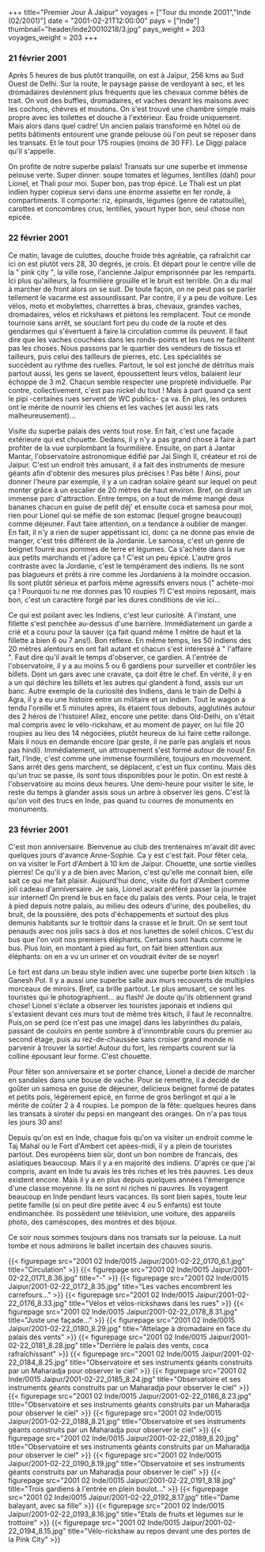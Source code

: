 +++
title="Premier Jour À Jaïpur"
voyages = ["Tour du monde 2001","Inde (02/2001)"]
date = "2001-02-21T12:00:00"
pays = ["Inde"]
thumbnail="header/inde20010218/3.jpg"
pays_weight = 203
voyages_weight = 203
+++
### 21 février 2001

Après 5 heures de bus plutôt tranquille, on est à Jaïpur, 256 kms au Sud Ouest 
de Delhi. Sur la route, le paysage passe de verdoyant à sec, et les dromadaires 
deviennent plus fréquents que les chevaux comme bêtes de trait. On voit des 
buffles, dromadaires, et vaches devant les maisons avec les cochons, chèvres 
et moutons. On s'est trouvé une chambre simple mais propre avec les toilettes 
et douche à l'extérieur. Eau froide uniquement. Mais alors dans quel cadre! 
Un ancien palais transformé en hôtel où de petits bâtiments entourent une grande 
pelouse où l'on peut se reposer dans les transats. Et le tout pour 175 roupies 
(moins de 30 FF). Le Diggi palace qu'il s'appelle.

On profite de notre superbe palais! Transats sur une superbe et immense pelouse 
verte. Super dinner: soupe tomates et légumes, lentilles (dahl) pour Lionel, 
et Thali pour moi. Super bon, pas trop épicé. Le Thali est un plat indien hyper 
copieux servi dans une énorme assiette en fer ronde, à compartiments. Il comporte: 
riz, épinards, légumes (genre de ratatouille), carottes et concombres crus, 
lentilles, yaourt hyper bon, seul chose non epicée. 

### 22 février 2001

Ce matin, lavage de culottes, douche froide très agréable, ça rafraîchit car 
ici on est plutôt vers 28, 30 degrés, je crois. Et départ pour le centre ville 
de la " pink city ", la ville rose, l'ancienne Jaïpur emprisonnée par les remparts. 
Ici plus qu'ailleurs, la fourmilière grouille et le bruit est terrible. On a 
du mal à marcher de front alors on se suit. De toute façon, on ne peut pas se 
parler tellement le vacarme est assourdissant. Par contre, il y a peu de voiture. 
Les vélos, moto et mobylettes, charrettes à bras, chevaux, grandes vaches, dromadaires, 
vélos et rickshaws et piétons les remplacent. Tout ce monde tournoie sans arrêt, 
se souciant fort peu du code de la route et des gendarmes qui s'évertuent à 
faire la circulation comme ils peuvent. Il faut dire que les vaches couchées 
dans les ronds-points et les rues ne facilitent pas les choses. Nous passons 
par le quartier des vendeurs de tissus et tailleurs, puis celui des tailleurs 
de pierres, etc. Les spécialités se succèdent au rythme des ruelles. Partout, 
le sol est jonché de détritus mais partout aussi, les gens se lavent, époussettent 
leurs vélos, balaient leur échoppe de 3 m2. Chacun semble respecter une propreté 
individuelle. Par contre, collectivement, c'est pas nickel du tout ! Mais à 
part quand ça sent le pipi -certaines rues servent de WC publics- ça va. En 
plus, les ordures ont le mérite de nourrir les chiens et les vaches (et aussi 
les rats malheureusement)...

Visite du superbe palais des vents tout rose. En fait, c'est une façade extérieure 
qui est chouette. Dedans, il y n'y a pas grand chose à faire à part profiter 
de la vue surplombant la fourmilière. Ensuite, on part à Jantar Mantar, l'observatoire 
astronomique édifié par Jai Singh II, créateur et roi de Jaipur. C'est un endroit 
très amusant, il a fait des instruments de mesure géants afin d'obtenir des 
mesures plus précises ! Pas bête ! Ainsi, pour donner l'heure par exemple, il 
y a un cadran solaire géant sur lequel on peut monter grâce à un escalier de 
20 mètres de haut environ. Bref, on dirait un immense parc d'attraction. Entre 
temps, on a tout de même mangé deux bananes chacun en guise de petit déj' et 
ensuite coca et samosa pour moi, rien pour Lionel qui se méfie de son estomac 
(lequel grogne beaucoup) comme déjeuner. Faut faire attention, on a tendance 
à oublier de manger. En fait, il n'y a rien de super appétissant ici, donc ça 
ne donne pas envie de manger, c'est très différent de la Jordanie. Le samosa, 
c'est un genre de beignet fourré aux pommes de terre et légumes. Ca s'achète 
dans la rue aux petits marchands et j'adore ça ! C'est un peu épicé. L'autre 
gros contraste avec la Jordanie, c'est le tempérament des indiens. Ils ne sont 
pas blagueurs et prêts à rire comme les Jordaniens à la moindre occasion. Ils 
sont plutôt sérieux et parfois même agressifs envers nous (" achète-moi ça ! 
Pourquoi tu ne me donnes pas 10 roupies ?) C'est moins reposant, mais bon, c'est 
un caractère forgé par les dures conditions de vie ici...

Ce qui est poilant avec les Indiens, c'est leur curiosité. A l'instant, une 
fillette s'est penchée au-dessus d'une barrière. Immédiatement un garde a crié 
et a couru pour la sauver (ça fait quand même 1 mètre de haut et la fillette 
a bien 6 ou 7 ans!). Bon réflexe. En même temps, les 50 indiens des 20 mètres 
alentours en ont fait autant et chacun s'est intéressé à " l'affaire ". Faut 
dire qu'il avait le temps d'observer, ce gardien. A l'entrée de l'observatoire, 
il y a au moins 5 ou 6 gardiens pour surveiller et contrôler les billets. Dont 
un gars avec une cravate, ça doit être le chef. En vérité, il y en a un qui 
déchire les billets et les autres qui glandent à fond, assis sur un banc. Autre 
exemple de la curiosité des Indiens, dans le train de Delhi à Agra, il y a eu 
une histoire entre un militaire et un indien. Tout le wagon a tendu l'oreille 
et 5 minutes après, ils étaient tous debouts, agglutinés autour des 2 héros 
de l'histoire! Allez, encore une petite: dans Old-Delhi, on s'était mal compris 
avec le vélo-rickshaw, et au moment de payer, on lui file 20 roupies au lieu 
des 14 négociées, plutôt heureux de lui faire cette rallonge. Mais il nous en 
demande encore (par geste, il ne parle pas anglais et nous pas hindi). Immédiatement, 
un attroupement s'est formé autour de nous! En fait, l'Inde, c'est comme une 
immense fourmilière, toujours en mouvement. Sans arrêt des gens marchent, se 
déplacent, c'est un flux continu. Mais dès qu'un truc se passe, ils sont tous 
disponibles pour le potin. On est resté à l'observatoire au moins deux heures. 
Une demi-heure pour visiter le site, le reste du temps à glander assis sous 
un arbre à observer les gens. C'est là qu'on voit des trucs en Inde, pas quand 
tu courres de monuments en monuments. 

### 23 février 2001

C'est mon anniversaire. Bienvenue au club des trentenaires m'avait dit avec 
quelques jours d'avance Anne-Sophie. Ca y est c'est fait. Pour fêter cela, on 
va visiter le Fort d'Ambert à 10 km de Jaïpur. Chouette, une sortie vieilles 
pierres! Ce qu'il y a de bien avec Marion, c'est qu'elle me connait bien, elle 
sait ce qui me fait plaisir. Aujourd'hui donc, visite du fort d'Ambert comme 
joli cadeau d'anniversaire. Je sais, Lionel aurait préféré passer la journée 
sur internet! On prend le bus en face du palais des vents. Pour cela, le trajet 
à pied depuis notre palais, au milieu des odeurs d'urine, des poubelles, du 
bruit, de la poussière, des pots d'échappements et surtout des plus demunis 
habitants sur le trottoir dans la crasse et le bruit. On se sent tout penauds 
avec nos jolis sacs à dos et nos lunettes de soleil chicos. C'est du bus que 
l'on voit nos premiers éléphants. Certains sont hauts comme le bus. Plus loin, 
en montant à pied au fort, on fait bien attention aux éléphants: on en a vu 
un uriner et on voudrait éviter de se noyer! 

Le fort est dans un beau style indien avec une superbe porte bien kitsch : 
la Ganesh Pol. Il y a aussi une superbe salle aux murs recouverts de multiples 
morceaux de miroirs. Bref, ca brille partout. Le plus amusant, ce sont les touristes 
qui le photographient... au flash! Je doute qu'ils obtiennent grand chose! Lionel 
s'éclate a observer les touristes japonais et indiens qui s'extasient devant 
ces murs tout de même très kitsch, il faut le reconnaître. Puis,on se perd (ce 
n'est pas une image) dans les labyrinthes du palais, passant de couloirs en 
pente sombre à d'innombrable cours du premier au second étage, puis au rez-de-chaussée 
sans croiser grand monde ni parvenir à trouver la sortie! Autour du fort, les 
remparts courent sur la colline épousant leur forme. C'est chouette.

Pour fêter son anniversaire et se porter chance, Lionel a decidé de marcher 
en sandales dans une bouse de vache. Pour se remettre, il a decidé de goûter 
un samosa en guise de déjeuner, delicieux beignet formé de patates et petits 
pois, légèrement epicé, en forme de gros berlingot et qui a le mérite de coûter 
2 à 4 roupies. Le pompon de la fête: quelques heures dans les transats à siroter 
du pepsi en mangeant des oranges. On n'a pas tous les jours 30 ans!

Depuis qu'on est en Inde, chaque fois qu'on va visiter un endroit comme le 
Taj Mahal ou le Fort d'Ambert cet apèes-midi, il y a plein de touristes partout. 
Des européens bien sûr, dont un bon nombre de francais, des asiatiques beaucoup. 
Mais il y a en majorité des indiens. D'après ce que j'ai compris, avant en Inde 
tu avais les très riches et les très pauvres. Les deux existent encore. Mais 
il y a en plus depuis quelques années l'émergence d'une classe moyenne. Ils 
ne sont ni riches ni pauvres. Ils voyagent beaucoup en Inde pendant leurs vacances. 
Ils sont bien sapés, toute leur petite famille (si on peut dire petite avec 
4 ou 5 enfants) est toute endimanchée. Ils possèdent une télévision, une voiture, 
des appareils photo, des caméscopes, des montres et des bijoux.

Ce soir nous sommes toujours dans nos transats sur la pelouse. La nuit tombe 
et nous admirons le ballet incertain des chauves souris.


<div id="TOTO">{{< figurepage src="2001 02 Inde/0015 Jaipur/2001-02-22_0170_6.1.jpg" title="Circulation"  >}}
{{< figurepage src="2001 02 Inde/0015 Jaipur/2001-02-22_0171_8.36.jpg" title="-"  >}}
{{< figurepage src="2001 02 Inde/0015 Jaipur/2001-02-22_0172_8.35.jpg" title="Les vaches encombrent les carrefours…"  >}}
{{< figurepage src="2001 02 Inde/0015 Jaipur/2001-02-22_0176_8.33.jpg" title="Vélos et vélos-rickshaws dans les rues"  >}}
{{< figurepage src="2001 02 Inde/0015 Jaipur/2001-02-22_0178_8.31.jpg" title="Juste une façade..."  >}}
{{< figurepage src="2001 02 Inde/0015 Jaipur/2001-02-22_0180_8.29.jpg" title="Attelage à dromadaire en face du palais des vents"  >}}
{{< figurepage src="2001 02 Inde/0015 Jaipur/2001-02-22_0181_8.28.jpg" title="Derrière le palais des vents, coca rafraîchissant"  >}}
{{< figurepage src="2001 02 Inde/0015 Jaipur/2001-02-22_0184_8.25.jpg" title="Observatoire et ses instruments géants construits par un Maharadja pour observer le ciel"  >}}
{{< figurepage src="2001 02 Inde/0015 Jaipur/2001-02-22_0185_8.24.jpg" title="Observatoire et ses instruments géants construits par un Maharadja pour observer le ciel"  >}}
{{< figurepage src="2001 02 Inde/0015 Jaipur/2001-02-22_0186_8.23.jpg" title="Observatoire et ses instruments géants construits par un Maharadja pour observer le ciel"  >}}
{{< figurepage src="2001 02 Inde/0015 Jaipur/2001-02-22_0188_8.21.jpg" title="Observatoire et ses instruments géants construits par un Maharadja pour observer le ciel"  >}}
{{< figurepage src="2001 02 Inde/0015 Jaipur/2001-02-22_0189_8.20.jpg" title="Observatoire et ses instruments géants construits par un Maharadja pour observer le ciel"  >}}
{{< figurepage src="2001 02 Inde/0015 Jaipur/2001-02-22_0190_8.19.jpg" title="Observatoire et ses instruments géants construits par un Maharadja pour observer le ciel"  >}}
{{< figurepage src="2001 02 Inde/0015 Jaipur/2001-02-22_0191_8.18.jpg" title="Trois gardiens à l'entrée en plein boulot…"  >}}
{{< figurepage src="2001 02 Inde/0015 Jaipur/2001-02-22_0192_8.17.jpg" title="Dame balayant, avec sa fille"  >}}
{{< figurepage src="2001 02 Inde/0015 Jaipur/2001-02-22_0193_8.16.jpg" title="Etals de fruits et légumes sur le trottoire"  >}}
{{< figurepage src="2001 02 Inde/0015 Jaipur/2001-02-22_0194_8.15.jpg" title="Vélo-rickshaw au repos devant une des portes de la Pink City"  >}}
</DIV>

